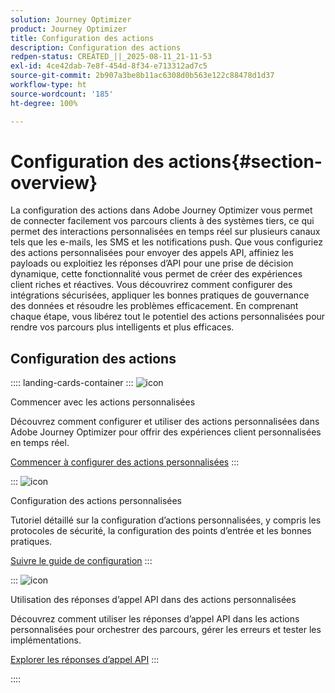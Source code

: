 ```yaml
---
solution: Journey Optimizer
product: Journey Optimizer
title: Configuration des actions
description: Configuration des actions
redpen-status: CREATED_||_2025-08-11_21-11-53
exl-id: 4ce42dab-7e8f-454d-8f34-e713312ad7c5
source-git-commit: 2b907a3be8b11ac6308d0b563e122c88478d1d37
workflow-type: ht
source-wordcount: '185'
ht-degree: 100%

---
```


# Configuration des actions{#section-overview}

La configuration des actions dans Adobe Journey Optimizer vous permet de connecter facilement vos parcours clients à des systèmes tiers, ce qui permet des interactions personnalisées en temps réel sur plusieurs canaux tels que les e-mails, les SMS et les notifications push. Que vous configuriez des actions personnalisées pour envoyer des appels API, affiniez les payloads ou exploitiez les réponses d’API pour une prise de décision dynamique, cette fonctionnalité vous permet de créer des expériences client riches et réactives. Vous découvrirez comment configurer des intégrations sécurisées, appliquer les bonnes pratiques de gouvernance des données et résoudre les problèmes efficacement. En comprenant chaque étape, vous libérez tout le potentiel des actions personnalisées pour rendre vos parcours plus intelligents et plus efficaces.

## Configuration des actions

:::: landing-cards-container
:::
![icon](https://cdn.experienceleague.adobe.com/icons/circle-play.svg?lang=fr)

Commencer avec les actions personnalisées

Découvrez comment configurer et utiliser des actions personnalisées dans Adobe Journey Optimizer pour offrir des expériences client personnalisées en temps réel.

[Commencer à configurer des actions personnalisées](../using/action/action.md)
:::

:::
![icon](https://cdn.experienceleague.adobe.com/icons/gear.svg?lang=fr)

Configuration des actions personnalisées

Tutoriel détaillé sur la configuration d’actions personnalisées, y compris les protocoles de sécurité, la configuration des points d’entrée et les bonnes pratiques.

[Suivre le guide de configuration](../using/action/about-custom-action-configuration.md)
:::

:::
![icon](https://cdn.experienceleague.adobe.com/icons/code-branch.svg?lang=fr)

Utilisation des réponses d’appel API dans des actions personnalisées

Découvrez comment utiliser les réponses d’appel API dans les actions personnalisées pour orchestrer des parcours, gérer les erreurs et tester les implémentations.

[Explorer les réponses d’appel API](../using/action/action-response.md)
:::

::::
